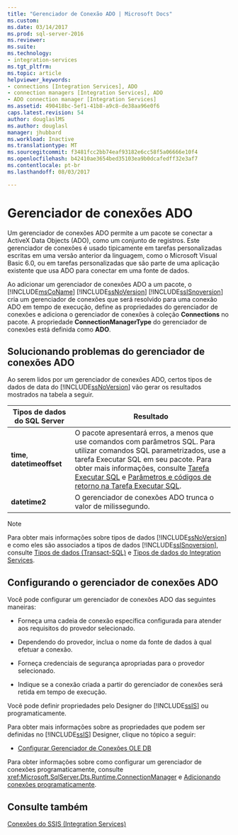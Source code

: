 ```yaml
---
title: "Gerenciador de Conexão ADO | Microsoft Docs"
ms.custom: 
ms.date: 03/14/2017
ms.prod: sql-server-2016
ms.reviewer: 
ms.suite: 
ms.technology:
- integration-services
ms.tgt_pltfrm: 
ms.topic: article
helpviewer_keywords:
- connections [Integration Services], ADO
- connection managers [Integration Services], ADO
- ADO connection manager [Integration Services]
ms.assetid: 490418bc-5ef1-41b8-a9c8-de38aa96e0f6
caps.latest.revision: 54
author: douglaslMS
ms.author: douglasl
manager: jhubbard
ms.workload: Inactive
ms.translationtype: MT
ms.sourcegitcommit: f3481fcc2bb74eaf93182e6cc58f5a06666e10f4
ms.openlocfilehash: b42410ae3654bed35103ea9b0dcafedff32e3af7
ms.contentlocale: pt-br
ms.lasthandoff: 08/03/2017

---
```

# <a name="ado-connection-manager"></a>Gerenciador de conexões ADO
  Um gerenciador de conexões ADO permite a um pacote se conectar a ActiveX Data Objects (ADO), como um conjunto de registros. Este gerenciador de conexões é usado tipicamente em tarefas personalizadas escritas em uma versão anterior da linguagem, como o Microsoft Visual Basic 6.0, ou em tarefas personalizadas que são parte de uma aplicação existente que usa ADO para conectar em uma fonte de dados.  
  
 Ao adicionar um gerenciador de conexões ADO a um pacote, o [!INCLUDE[msCoName](../../includes/msconame-md.md)] [!INCLUDE[ssNoVersion](../../includes/ssnoversion-md.md)] [!INCLUDE[ssISnoversion](../../includes/ssisnoversion-md.md)] cria um gerenciador de conexões que será resolvido para uma conexão ADO em tempo de execução, define as propriedades do gerenciador de conexões e adiciona o gerenciador de conexões à coleção **Connections** no pacote. A propriedade **ConnectionManagerType** do gerenciador de conexões está definida como **ADO**.  
  
## <a name="troubleshooting-the-ado-connection-manager"></a>Solucionando problemas do gerenciador de conexões ADO  
 Ao serem lidos por um gerenciador de conexões ADO, certos tipos de dados de data do [!INCLUDE[ssNoVersion](../../includes/ssnoversion-md.md)] vão gerar os resultados mostrados na tabela a seguir.  
  
|Tipos de dados do SQL Server|Resultado|  
|--------------------------|------------|  
|**time**, **datetimeoffset**|O pacote apresentará erros, a menos que use comandos com parâmetros SQL. Para utilizar comandos SQL parametrizados, use a tarefa Executar SQL em seu pacote. Para obter mais informações, consulte [Tarefa Executar SQL](../../integration-services/control-flow/execute-sql-task.md) e [Parâmetros e códigos de retorno na Tarefa Executar SQL](http://msdn.microsoft.com/library/a3ca65e8-65cf-4272-9a81-765a706b8663).|  
|**datetime2**|O gerenciador de conexões ADO trunca o valor de milissegundo.|  
  
> [!NOTE]  
>  Para obter mais informações sobre tipos de dados [!INCLUDE[ssNoVersion](../../includes/ssnoversion-md.md)] e como eles são associados a tipos de dados [!INCLUDE[ssISnoversion](../../includes/ssisnoversion-md.md)], consulte [Tipos de dados &#40;Transact-SQL&#41;](../../t-sql/data-types/data-types-transact-sql.md) e [Tipos de dados do Integration Services](../../integration-services/data-flow/integration-services-data-types.md).  
  
## <a name="configuring-the-ado-connection-manager"></a>Configurando o gerenciador de conexões ADO  
 Você pode configurar um gerenciador de conexões ADO das seguintes maneiras:  
  
-   Forneça uma cadeia de conexão específica configurada para atender aos requisitos do provedor selecionado.  
  
-   Dependendo do provedor, inclua o nome da fonte de dados à qual efetuar a conexão.  
  
-   Forneça credenciais de segurança apropriadas para o provedor selecionado.  
  
-   Indique se a conexão criada a partir do gerenciador de conexões será retida em tempo de execução.  
  
 Você pode definir propriedades pelo Designer do [!INCLUDE[ssIS](../../includes/ssis-md.md)] ou programaticamente.  
  
 Para obter mais informações sobre as propriedades que podem ser definidas no [!INCLUDE[ssIS](../../includes/ssis-md.md)] Designer, clique no tópico a seguir:  
  
-   [Configurar Gerenciador de Conexões OLE DB](../../integration-services/connection-manager/configure-ole-db-connection-manager.md)  
  
 Para obter informações sobre como configurar um gerenciador de conexões programaticamente, consulte <xref:Microsoft.SqlServer.Dts.Runtime.ConnectionManager> e [Adicionando conexões programaticamente](../../integration-services/building-packages-programmatically/adding-connections-programmatically.md).  
  
## <a name="see-also"></a>Consulte também  
 [Conexões do SSIS &#40;Integration Services&#41;](../../integration-services/connection-manager/integration-services-ssis-connections.md)  
  
  

